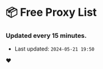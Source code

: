 # :package: Free Proxy List
### Updated every 15 minutes.

- Last updated: `2024-05-21 19:50`

:heart:
